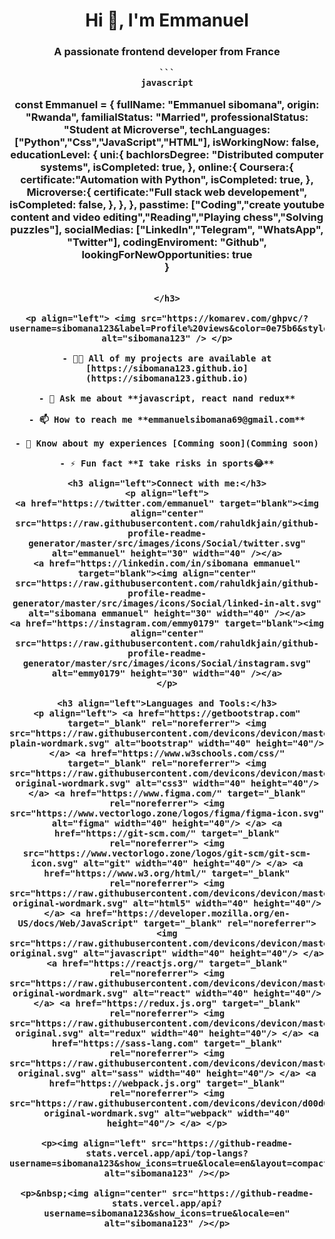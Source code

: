 <h1 align="center">Hi 👋, I'm Emmanuel</h1>
<h3 align="center">A passionate frontend developer from France
    
    ```
    javascript
const Emmanuel = {
    fullName: "Emmanuel sibomana",
    origin: "Rwanda",
    familialStatus: "Married",
    professionalStatus: "Student at Microverse",
    techLanguages:["Python","Css","JavaScript","HTML"],
    isWorkingNow: false,
    educationLevel: {
        uni:{
           bachlorsDegree: "Distributed computer systems",
           isCompleted: true,
            },
        online:{
            Coursera:{
                       certificate:"Automation with Python",
                       isCompleted: true,
                     },
           Microverse:{
                     certificate:"Full stack web developement",
                     isCompleted: false,
                      },
               },
    },
    passtime: ["Coding","create youtube content and video editing","Reading","Playing chess","Solving puzzles"],
    socialMedias: ["LinkedIn","Telegram", "WhatsApp", "Twitter"],
    codingEnviroment: "Github",
    lookingForNewOpportunities: true    
}

```

</h3>

<p align="left"> <img src="https://komarev.com/ghpvc/?username=sibomana123&label=Profile%20views&color=0e75b6&style=flat" alt="sibomana123" /> </p>

- 👨‍💻 All of my projects are available at [https://sibomana123.github.io](https://sibomana123.github.io)

- 💬 Ask me about **javascript, react nand redux**

- 📫 How to reach me **emmanuelsibomana69@gmail.com**

- 📄 Know about my experiences [Comming soon](Comming soon)

- ⚡ Fun fact **I take risks in sports😂**

<h3 align="left">Connect with me:</h3>
<p align="left">
<a href="https://twitter.com/emmanuel" target="blank"><img align="center" src="https://raw.githubusercontent.com/rahuldkjain/github-profile-readme-generator/master/src/images/icons/Social/twitter.svg" alt="emmanuel" height="30" width="40" /></a>
<a href="https://linkedin.com/in/sibomana emmanuel" target="blank"><img align="center" src="https://raw.githubusercontent.com/rahuldkjain/github-profile-readme-generator/master/src/images/icons/Social/linked-in-alt.svg" alt="sibomana emmanuel" height="30" width="40" /></a>
<a href="https://instagram.com/emmy0179" target="blank"><img align="center" src="https://raw.githubusercontent.com/rahuldkjain/github-profile-readme-generator/master/src/images/icons/Social/instagram.svg" alt="emmy0179" height="30" width="40" /></a>
</p>

<h3 align="left">Languages and Tools:</h3>
<p align="left"> <a href="https://getbootstrap.com" target="_blank" rel="noreferrer"> <img src="https://raw.githubusercontent.com/devicons/devicon/master/icons/bootstrap/bootstrap-plain-wordmark.svg" alt="bootstrap" width="40" height="40"/> </a> <a href="https://www.w3schools.com/css/" target="_blank" rel="noreferrer"> <img src="https://raw.githubusercontent.com/devicons/devicon/master/icons/css3/css3-original-wordmark.svg" alt="css3" width="40" height="40"/> </a> <a href="https://www.figma.com/" target="_blank" rel="noreferrer"> <img src="https://www.vectorlogo.zone/logos/figma/figma-icon.svg" alt="figma" width="40" height="40"/> </a> <a href="https://git-scm.com/" target="_blank" rel="noreferrer"> <img src="https://www.vectorlogo.zone/logos/git-scm/git-scm-icon.svg" alt="git" width="40" height="40"/> </a> <a href="https://www.w3.org/html/" target="_blank" rel="noreferrer"> <img src="https://raw.githubusercontent.com/devicons/devicon/master/icons/html5/html5-original-wordmark.svg" alt="html5" width="40" height="40"/> </a> <a href="https://developer.mozilla.org/en-US/docs/Web/JavaScript" target="_blank" rel="noreferrer"> <img src="https://raw.githubusercontent.com/devicons/devicon/master/icons/javascript/javascript-original.svg" alt="javascript" width="40" height="40"/> </a> <a href="https://reactjs.org/" target="_blank" rel="noreferrer"> <img src="https://raw.githubusercontent.com/devicons/devicon/master/icons/react/react-original-wordmark.svg" alt="react" width="40" height="40"/> </a> <a href="https://redux.js.org" target="_blank" rel="noreferrer"> <img src="https://raw.githubusercontent.com/devicons/devicon/master/icons/redux/redux-original.svg" alt="redux" width="40" height="40"/> </a> <a href="https://sass-lang.com" target="_blank" rel="noreferrer"> <img src="https://raw.githubusercontent.com/devicons/devicon/master/icons/sass/sass-original.svg" alt="sass" width="40" height="40"/> </a> <a href="https://webpack.js.org" target="_blank" rel="noreferrer"> <img src="https://raw.githubusercontent.com/devicons/devicon/d00d0969292a6569d45b06d3f350f463a0107b0d/icons/webpack/webpack-original-wordmark.svg" alt="webpack" width="40" height="40"/> </a> </p>

<p><img align="left" src="https://github-readme-stats.vercel.app/api/top-langs?username=sibomana123&show_icons=true&locale=en&layout=compact" alt="sibomana123" /></p>

<p>&nbsp;<img align="center" src="https://github-readme-stats.vercel.app/api?username=sibomana123&show_icons=true&locale=en" alt="sibomana123" /></p>
